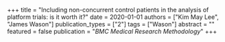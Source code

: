 +++
title = "Including non-concurrent control patients in the analysis of platform trials: is it worth it?"
date = 2020-01-01
authors = ["Kim May Lee", "James Wason"]
publication_types = ["2"]
tags = ["Wason"]
abstract = ""
featured = false
publication = "*BMC Medical Research Methodology*"
+++

